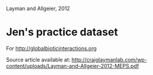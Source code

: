 Layman and Allgeier, 2012

Jen's practice dataset
================

For http://globalbioticinteractions.org

Source article available at: 
http://craiglaymanlab.com/wp-content/uploads/Layman-and-Allgeier-2012-MEPS.pdf
